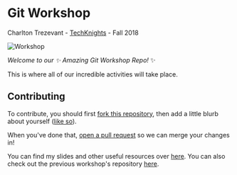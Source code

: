 # Git Workshop
Charlton Trezevant - [TechKnights](http://techknights.org/) - Fall 2018

![Workshop](https://cdn-images-1.medium.com/max/1600/1*n-KARxQmPoktpDNLruTFGw.jpeg)

_Welcome to our :sparkles: Amazing Git Workshop Repo!_ :sparkles:

This is where all of our incredible activities will take place.

## Contributing

To contribute, you should first [fork this repository](https://help.github.com/articles/fork-a-repo/), then add a little blurb about yourself ([like so](people/charlton.md)).

When you've done that, [open a pull request](https://github.com/ctrezevant/git-workshop/compare) so we can merge your changes in!

You can find my slides and other useful resources over [here](https://www.ctis.me/s/git). You can also check out the previous workshop's repository [here](https://github.com/ctrezevant/git-workshop-sp18/).
